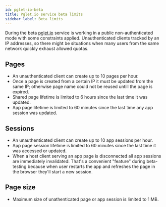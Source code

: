 ```yaml
---
id: pglet-io-beta
title: Pglet.io service beta limits
sidebar_label: Beta limits
---
```


During the beta [pglet.io](https://app.pglet.io) service is working in a public non-authenticated mode with some constraints applied.
Unauthenticated clients tracked by an IP addresses, so there might be situations when many users from the same network quickly exhaust allowed quotas.

## Pages

* An unauthenticated client can create up to 10 pages per hour.
* Once a page is created from a certain IP it must be updated from the same IP; otherwise page name could not be reused untill the page is expired.
* Shared page lifetime is limited to 6 hours since the last time it was updated.
* App page lifetime is limited to 60 minutes since the last time any app session was updated.

## Sessions

* An unauthenticated client can create up to 10 app sessions per hour.
* App page session lifetime is limited to 60 minutes since the last time it was accessed or updated.
* When a host client serving an app page is disconnected all app sessions are immediately invalidated.
  That's a convenient "feature" during beta-testing because when user restarts the app and refreshes the page in the browser they'll start a new session.

## Page size

* Maximum size of unathenticated page or app session is limited to 1 MB.
